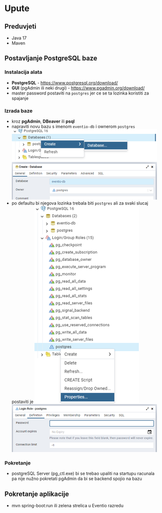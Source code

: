 # Upute
## Preduvjeti
- Java 17
- Maven
## Postavljanje PostgreSQL baze
### Instalacija alata
- **PostgreSQL** - https://www.postgresql.org/download/
- **GUI** (pgAdmin ili neki drugi) - https://www.pgadmin.org/download/
- master password postaviti na `postgres` jer ce se ta lozinka koristiti za spajanje
### Izrada baze
- kroz **pgAdmin**, **DBeaver** ili **psql**
- napraviti novu bazu s imenom `eventio-db` i ownerom `postgres`
    ![img.png](img.png)
    ![img_1.png](img_1.png)
- po defaultu bi njegova lozinka trebala biti `postgres` ali za svaki slucaj postaviti je
    ![img_2.png](img_2.png)
    ![img_3.png](img_3.png)
### Pokretanje
- postgreSQL Server (pg_ctl.exe) bi se trebao upaliti na startupu racunala pa nije nužno pokretati pgAdmin da bi se backend spojio na bazu

## Pokretanje aplikacije
- mvn spring-boot:run ili zelena strelica u Eventio razredu